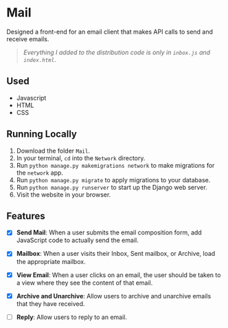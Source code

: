 # Mail

Designed a front-end for an email client that makes API calls to send and receive emails.

> *Everything I added to the distribution code is only in `inbox.js` and `index.html`*.

## Used

- Javascript
- HTML
- CSS

## Running Locally

1. Download the folder `Mail`.
2. In your terminal, `cd` into the `Network` directory.
3. Run `python manage.py makemigrations network` to make migrations for the `network` app.
4. Run `python manage.py migrate` to apply migrations to your database.
5. Run `python manage.py runserver` to start up the Django web server.
6. Visit the website in your browser.

## Features

- [x] **Send Mail**: When a user submits the email composition form, add JavaScript code to actually send the email.
- [x] **Mailbox**: When a user visits their Inbox, Sent mailbox, or Archive, load the appropriate mailbox.
- [x] **View Email**: When a user clicks on an email, the user should be taken to a view where they see the content of that email.
- [x] **Archive and Unarchive**: Allow users to archive and unarchive emails that they have received.
- [ ] **Reply**: Allow users to reply to an email.

